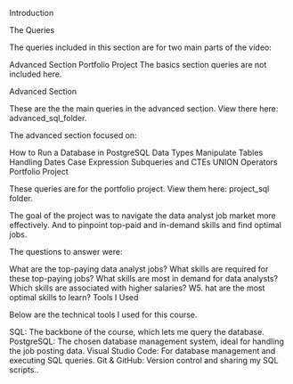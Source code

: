 Introduction

The Queries

The queries included in this section are for two main parts of the video:

Advanced Section
Portfolio Project
The basics section queries are not included here.

Advanced Section

These are the the main queries in the advanced section. View there here: advanced_sql_folder.

The advanced section focused on:

How to Run a Database in PostgreSQL
Data Types
Manipulate Tables
Handling Dates
Case Expression
Subqueries and CTEs
UNION Operators
Portfolio Project

These queries are for the portfolio project. View them here: project_sql folder.

The goal of the project was to navigate the data analyst job market more effectively. And to pinpoint top-paid and in-demand skills and find optimal jobs.

The questions to answer were:

What are the top-paying data analyst jobs?
What skills are required for these top-paying jobs?
What skills are most in demand for data analysts?
Which skills are associated with higher salaries? W5. hat are the most optimal skills to learn?
Tools I Used

Below are the technical tools I used for this course.

SQL: The backbone of the course, which lets me query the database.
PostgreSQL: The chosen database management system, ideal for handling the job posting data.
Visual Studio Code: For database management and executing SQL queries.
Git & GitHub: Version control and sharing my SQL scripts..
